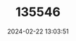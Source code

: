 ---
title: "135546"
category: "Gobio brevicirris"
draft: false
date: 2024-02-22 13:03:51
languages:
  Russian: ["Донской пескарь"]
  Ukrainian: ["Пічкур коротковусий"]
  English: ["Don Gudgeon"]
---